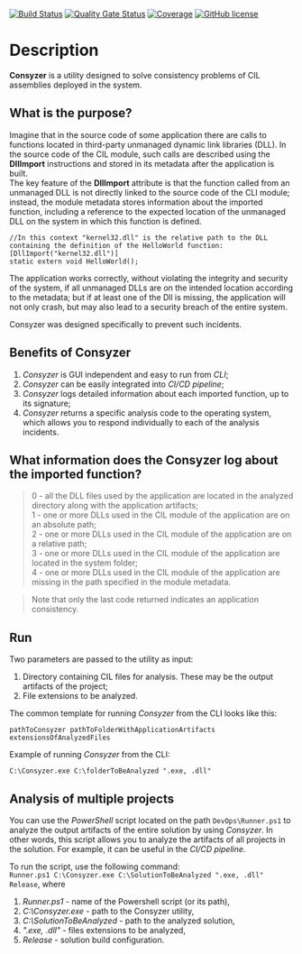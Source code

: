 [![Build Status](https://github.com/Maslinin/Consyzer/workflows/Build/badge.svg)](https://github.com/Maslinin/Consyzer/actions/workflows/build.yml) [![Quality Gate Status](https://sonarcloud.io/api/project_badges/measure?project=Maslinin_Consyzer&metric=alert_status)](https://sonarcloud.io/summary/new_code?id=Maslinin_Consyzer) [![Coverage](https://sonarcloud.io/api/project_badges/measure?project=Maslinin_Consyzer&metric=coverage)](https://sonarcloud.io/summary/new_code?id=Maslinin_Consyzer) [![GitHub license](https://badgen.net/github/license/Maslinin/Consyzer)](https://github.com/Maslinin/Consyzer/blob/master/LICENSE)

# Description
**Consyzer** is a utility designed to solve consistency problems of CIL assemblies deployed in the system.

## What is the purpose?
Imagine that in the source code of some application there are calls to functions located in third-party unmanaged dynamic link libraries (DLL). 
In the source code of the CIL module, such calls are described using the **DllImport** instructions and stored in its metadata after the application is built.       
The key feature of the **DllImport** attribute is that the function called from an unmanaged DLL is not directly linked to the source code of the CLI module; 
instead, the module metadata stores information about the imported function, including a reference to the expected location of the unmanaged DLL on the system in which this function is defined.
```
//In this context "kernel32.dll" is the relative path to the DLL containing the definition of the HelloWorld function:
[DllImport("kernel32.dll")]
static extern void HelloWorld();
```

The application works correctly, without violating the integrity and security of the system, if all unmanaged DLLs are on the intended location according to the metadata; 
but if at least one of the Dll is missing, the application will not only crash, but may also lead to a security breach of the entire system.

Consyzer was designed specifically to prevent such incidents.

## Benefits of Consyzer
1. *Consyzer* is GUI independent and easy to run from *CLI*; 
2. *Consyzer* can be easily integrated into *CI/CD pipeline*;
3. *Consyzer* logs detailed information about each imported function, up to its signature;
4. *Consyzer* returns a specific analysis code to the operating system, which allows you to respond individually to each of the analysis incidents.

## What information does the Consyzer log about the imported function?
> 0 - all the DLL files used by the application are located in the analyzed directory along with the application artifacts;           
> 1 - one or more DLLs used in the CIL module of the application are on an absolute path;         
> 2 - one or more DLLs used in the CIL module of the application are on a relative path;        
> 3 - one or more DLLs used in the CIL module of the application are located in the system folder;         
> 4 - one or more DLLs used in the CIL module of the application are missing in the path specified in the module metadata.          

> Note that only the last code returned indicates an application consistency.

## Run
Two parameters are passed to the utility as input:
1. Directory containing CIL files for analysis. These may be the output artifacts of the project;
2. File extensions to be analyzed.

The common template for running *Consyzer* from the CLI looks like this:
```
pathToConsyzer pathToFolderWithApplicationArtifacts extensionsOfAnalyzedFiles
```

Example of running *Consyzer* from the CLI:
```
C:\Consyzer.exe C:\folderToBeAnalyzed ".exe, .dll"
```

## Analysis of multiple projects
You can use the *PowerShell* script located on the path ```DevOps\Runner.ps1``` to analyze the output artifacts of the entire solution by using *Consyzer*.
In other words, this script allows you to analyze the artifacts of all projects in the solution.
For example, it can be useful in the *CI/CD pipeline*.

To run the script, use the following command:       
```Runner.ps1 C:\Consyzer.exe C:\SolutionToBeAnalyzed ".exe, .dll" Release```, where        
1) *Runner.ps1* - name of the Powershell script (or its path),          
2) *C:\Consyzer.exe* - path to the Consyzer utility,       
3) *C:\SolutionToBeAnalyzed* - path to the analyzed solution,        
4) *".exe, .dll"* - files extensions to be analyzed,        
5) *Release* - solution build configuration.       

